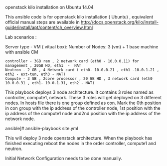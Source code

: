 openstack kilo installation on Ubuntu 14.04 

This ansible code is for openstack kilo installation ( Ubuntu) , equivalent official manual steps are available in http://docs.openstack.org/kilo/install-guide/install/apt/content/ch_overview.html

Lab scenarios :

Server type - VM ( vitual box): Number of Nodes: 3 (vm) + 1 base machine with ansible CM

    controller - 3GB ram , 2 network card (eth0 - 10.0.0.11) for management , 20GB HD, eth1	 -  NAT
    Neutron - 2 GB , 4 Network card ( eth0- 10.0.0.21 , eth1 -10.0.1.21 , eth2 - ext-tun, eth3 - NAT)
    Compute - 3 GB , 2core processor , 20 GB HD , 3 network card (eth0 10.0.0.31 , eth1- 10.0.1.31, eth2 - NAT)

This playbook deploys 3 node architecture. It contains 3 roles named as controller, compute1, network. These 3 roles will get deployed on 3 different nodes.
In hosts file there is one group defined as con. Mark the 0th position in con group with the ip address of the controller node, 1st position with the ip address of the compute1 node and2nd position with the ip address of the network node.

ansible]# ansible-playbook site.yml

This will deploy 3 node openstack architecture. When the playbook has finished executing reboot the nodes in the order controller, compute1 and neutron.

Initial Network Configuration needs to be done manually.
